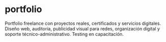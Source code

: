 # portfolio
Portfolio freelance con proyectos reales, certificados y servicios digitales. Diseño web, auditoría, publicidad visual para redes, organización digital y soporte técnico-administrativo. Testing en capacitación.
